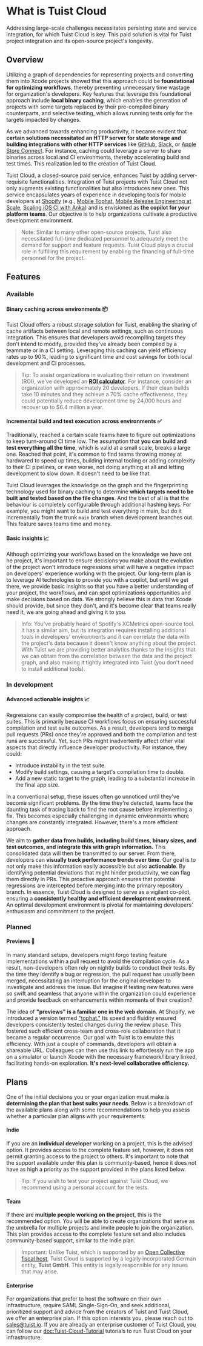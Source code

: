 # What is Tuist Cloud

Addressing large-scale challenges necessitates persisting state and service integration, for which Tuist Cloud is key. This paid solution is vital for Tuist project integration and its open-source project's longevity.

## Overview

Utilizing a graph of dependencies for representing projects and converting them into Xcode projects showed that this approach could be **foundational for optimizing workflows**, thereby preventing unnecessary time wastage for organization's developers. Key features that leverage this foundational approach include **local binary caching**, which enables the generation of projects with some targets replaced by their pre-compiled binary counterparts, and selective testing, which allows running tests only for the targets impacted by changes.

As we advanced towards enhancing productivity, it became evident that **certain solutions necessitated an HTTP server for state storage and building integrations with other HTTP services** like [GitHub](https://github.com), [Slack](https://slack.com), or [Apple Store Connect](https://appstoreconnect.apple.com/). For instance, caching could leverage a server to share binaries across local and CI environments, thereby accelerating build and test times. This realization led to the creation of Tuist Cloud.

Tuist Cloud, a closed-source paid service, enhances Tuist by adding server-requisite functionalities. Integration of Tuist projects with Tuist Cloud not only augments existing functionalities but also introduces new ones. This service encapsulates years of experience in developing tools for mobile developers at [Shopify](https://shopify.com) (e.g., [Mobile Tophat](https://shopify.engineering/mobile-tophatting-at-shopify-1), [Mobile Release Engineering at Scale](https://shopify.engineering/mobile-release-engineering-scale-shipit-mobile), [Scaling iOS CI with Anka](https://shopify.engineering/scaling-ios-ci-with-anka)) and is envisioned as **the copilot for your platform teams**. Our objective is to help organizations cultivate a productive development environment.

> Note: Similar to many other open-source projects, Tuist also necessitated full-time dedicated personnel to adequately meet the demand for support and feature requests. Tuist Cloud plays a crucial role in fulfilling this requirement by enabling the financing of full-time personnel for the project.

## Features

### Available

#### Binary caching across environments 📦

Tuist Cloud offers a robust storage solution for Tuist, enabling the sharing of cache artifacts between local and remote settings, such as continuous integration. This ensures that developers avoid recompiling targets they don't intend to modify, provided they've already been compiled by a teammate or in a CI setting. Leveraging this caching can yield efficiency rates up to 90%, leading to significant time and cost savings for both local development and CI processes.

> Tip: To assist organizations in evaluating their return on investment (ROI), we've developed an [**ROI calculator**](https://tuist.io/cloud). For instance, consider an organization with approximately 20 developers. If their clean builds take 10 minutes and they achieve a 70% cache effectiveness, they could potentially reduce development time by 24,000 hours and recover up to $6.4 million a year.

#### Incremental build and test execution across environments ✅

Traditionally, reached a certain scale teams have to figure out optimizations to keep turn-around CI time low. The assumption that **you can build and test everything all the time**, which is valid at a small scale, breaks a large one. Reached that point, it's common to find teams throwing money at hardwared to speed up times, building internal tooling or adding complexity to their CI pipelines, or even worse, not doing anything at all and letting development to slow down. It doesn't need to be like that.

Tuist Cloud leverages the knowledge on the graph and the fingerprinting technology used for binary caching to determine **which targets need to be built and tested based on the file changes**. And the best of all is that the behaviour is completely configurable through additional hashing keys. For example, you might want to build and test everything in main, but do it incrementally from the trunk `main` branch when development branches out. This feature saves teams time and money.

#### Basic insights 📈

Although optimizing your workflows based on the knowledge we have ont he project, it's important to ensure decisions you make about the evolution of the project won't introduce regressions what will have a negative impact on developers' experience working with the project. Our long-term plan is to leverage AI technologies to provide you with a copilot, but until we get there, we provide basic insights so that you have a better understanding of your project, the workflows, and can spot optimizations opportunities and make decisions based on data. We strongly believe this is data that Xcode should provide, but since they don't, and it's become clear that teams really need it, we are going ahead and giving it to you.

> Info: You've probably heard of Spotify's XCMetrics open-source tool. It has a similar aim, but its integration requires installing additional tools in developers' environments and it can correlate the data with the project's data because it doesn't know anything about the project. With Tuist we are providing better analytics thanks to the insights that we can obtain from the correlation between the data and the project graph, and also making it tightly integrated into Tuist (you don't need to install additional tools).

### In development

#### Advanced actionable insights 📈

Regressions can easily compromise the health of a project, build, or test suites. This is primarily because CI workflows focus on ensuring successful compilation and test suite outcomes. As a result, developers tend to merge pull requests (PRs) once they're approved and both the compilation and test runs are successful. Yet, such PRs might inadvertently affect other vital aspects that directly influence developer productivity. For instance, they could:

- Introduce instability in the test suite.
- Modify build settings, causing a target's compilation time to double.
- Add a new static target to the graph, leading to a substantial increase in the final app size.

In a conventional setup, these issues often go unnoticed until they've become significant problems. By the time they're detected, teams face the daunting task of tracing back to find the root cause before implementing a fix. This becomes especially challenging in dynamic environments where changes are constantly integrated. However, there's a more efficient approach.

We aim to **gather data from builds, including build times, binary sizes, and test outcomes, and integrate this with graph information.** This consolidated data will then be transmitted to our server. From there, developers can **visually track performance trends over time**. Our goal is to not only make this information easily accessible but also **actionable**. By identifying potential deviations that might hinder productivity, we can flag them directly in PRs. This proactive approach ensures that potential regressions are intercepted before merging into the primary repository branch. In essence, Tuist Cloud is designed to serve as a vigilant co-pilot, ensuring a **consistently healthy and efficient development environment**. An optimal development environment is pivotal for maintaining developers' enthusiasm and commitment to the project.

### Planned

#### Previews 🔎

In many standard setups, developers might forgo testing feature implementations within a pull request to avoid the compilation cycle. As a result, non-developers often rely on nightly builds to conduct their tests. By the time they identify a bug or regression, the pull request has usually been merged, necessitating an interruption for the original developer to investigate and address the issue. But imagine if testing new features were so swift and seamless that anyone within the organization could experience and provide feedback on enhancements within moments of their creation?

The idea of **"previews" is a familiar one in the web domain**. At Shopify, we introduced a version termed ["tophat."](https://shopify.engineering/mobile-tophatting-at-shopify-1) Its speed and fluidity ensured developers consistently tested changes during the review phase. This fostered such efficient cross-team and cross-role collaboration that it became a regular occurrence. Our goal with Tuist is to emulate this efficiency. With just a couple of commands, developers will obtain a shareable URL. Colleagues can then use this link to effortlessly run the app on a simulator or launch Xcode with the necessary framework/library linked, facilitating hands-on exploration. **It's next-level collaborative efficiency.**

## Plans

One of the initial decisions you or your organization must make is **determining the plan that best suits your needs**. Below is a breakdown of the available plans along with some recommendations to help you assess whether a particular plan aligns with your requirements:

#### Indie

If you are an **individual developer** working on a project, this is the advised option. It provides access to the complete feature set, however, it does not permit granting access to the project to others. It's important to note that the support available under this plan is community-based, hence it does not have as high a priority as the support provided in the plans listed below.

> Tip: If you wish to test your project against Tuist Cloud, we recommend using a personal account for the tests.

#### Team

If there are **multiple people working on the project**, this is the recommended option. You will be able to create organizations that serve as the umbrella for multiple projects and invite people to join the organization. This plan provides access to the complete feature set and also includes community-based support, similar to the Indie plan.

> Important: Unlike Tuist, which is supported by an [Open Collective fiscal host](https://opencollective.com/tuistapp), Tuist Cloud is supported by a legally incorporated German entity, **Tuist GmbH**. This entity is legally responsible for any issues that may arise.

#### Enterprise

For organizations that prefer to host the software on their own infrastructure, require SAML Single-Sign-On, and seek additional, prioritized support and advice from the creators of Tuist and Tuist Cloud, we offer an enterprise plan. If this option interests you, please reach out to [sales@tuist.io](mailto:sales@tuist.io).
If you are already an enterprise customer of Tuist Cloud, you can follow our <doc:Tuist-Cloud-Tutorial> tutorials to run Tuist Cloud on your infrastructure.
